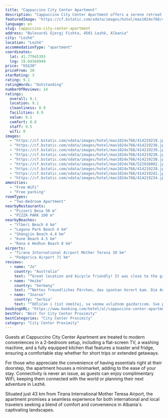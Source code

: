 ```yaml
---
title: "Cappuccino City Center Apartment"
description: "Cappuccino City Center Apartment offers a serene retreat in the heart of Lezhë, boasting air-conditioned accommodations complete with a welcoming balcony."
featuredImage: "https://cf.bstatic.com/xdata/images/hotel/max1024x768/414219219.jpg?k=ae5a023a460802a3eb888157c27c800b88412b4324578eae062279053f5ec297&o=&hp=1"
language: en
slug: cappuccino-city-center-apartment
address: "Bulevardi Gjergj Fishta, 4501 Lezhë, Albania"
city: "Lezhë"
location: "Lezhë"
accommodationType: "apartment"
coordinates:
  lat: 41.77945393
  lng: 19.64568949
price: "US$30"
priceFrom: 30
starRating: 3
rating: 9.1
ratingWords: "Outstanding"
numberOfReviews: 14
ratings:
  overall: 9.1
  location: 9.1
  cleanliness: 8.9
  facilities: 8.9
  value: 9.1
  comfort: 8.8
  staff: 9.5
  wifi: 0
images:
  - "https://cf.bstatic.com/xdata/images/hotel/max1024x768/414219219.jpg?k=ae5a023a460802a3eb888157c27c800b88412b4324578eae062279053f5ec297&o=&hp=1"
  - "https://cf.bstatic.com/xdata/images/hotel/max1024x768/414219236.jpg?k=483884f245dd138b437928ec0b28bd38fd2fc8ceaaa583897d4902a294984f22&o=&hp=1"
  - "https://cf.bstatic.com/xdata/images/hotel/max1024x768/414219239.jpg?k=cee94e545d396c80360c68d82f0154a199859aa43d3d20a1a63abae40f78f4c4&o=&hp=1"
  - "https://cf.bstatic.com/xdata/images/hotel/max1024x768/414219238.jpg?k=5e94c040d360a7fb2fb94df3cb854835773bb691baee67c86e0a3b9649e5daf3&o=&hp=1"
  - "https://cf.bstatic.com/xdata/images/hotel/max1024x768/414219230.jpg?k=b5599e17294a62dbc3ae71dbe80014a28b8f5a40643afee898e6502397305e57&o=&hp=1"
  - "https://cf.bstatic.com/xdata/images/hotel/max1024x768/522916002.jpg?k=01bb9afbe3a45f11193ae56402ff7aab9cdb6e2cb2dfee4b691d7c94cd677b1f&o=&hp=1"
  - "https://cf.bstatic.com/xdata/images/hotel/max1024x768/414219228.jpg?k=6c3ba6fea7bfada8810faa02332fdf50248d4417f915c5dfd0af708ad00fda36&o=&hp=1"
  - "https://cf.bstatic.com/xdata/images/hotel/max1024x768/414219241.jpg?k=7e53cdfdff4c68d93e6c39291c1211590e16dd439c5ebbf34e91f22aa28e7af3&o=&hp=1"
  - "https://cf.bstatic.com/xdata/images/hotel/max1024x768/414219234.jpg?k=672d750f87c17acc269d881beb91f06c58091c521bd5e98887d3088e79a9911d&o=&hp=1"
amenities:
  - "Free WiFi"
  - "Free parking"
roomTypes:
  - "Two-Bedroom Apartment"
nearbyRestaurants:
  - "Pizzeri Besa 50 m"
  - "PIZZA PARK 100 m"
nearbyBeaches:
  - "Ylberi Beach 4 km"
  - "Laguna Park Beach 4 km"
  - "Shëngjin Beach 4.4 km"
  - "Kune Beach 4.5 km"
  - "Rana e Hedhun Beach 8 km"
airports:
  - "Tirana International Airport Mother Teresa 39 km"
  - "Podgorica Airport 71 km"
reviews:
  - name: "Jo"
    country: "Australia"
    text: "“Great location and bicycle friendly! It was close to the ground floor so only a few steps to carry our bikes up. A really nice host who gave us a great tip for a dinner restaurant. The apartment was really spacious and clean and the bed was really...”"
  - name: "Heike"
    country: "Germany"
    text: "“Nettes freundliches Pärchen, das spontan Vorort kam. Die Ausstattung war vollkommen, etwas einfach, aber alles da was man brauchte. Wir waren nur eine Nacht, unser Hund war willkommen 🙏 danke ☺️. Ein kleiner Balkon war auch vorhanden.”"
  - name: "Златко"
    country: "Serbia"
    text: "“Odličan i čist smeštaj, sa veoma uslužnom gazdaricom. Sve pohvale.”"
bookingURL: "https://www.booking.com/hotel/al/cappuccino-center-apartment.en-gb.html?aid=8035640"
bestFor: "Best for City Center Proximity"
bestCategories: "City Center Proximity"
category: "City Center Proximity"
---
```


Guests at Cappuccino City Center Apartment are treated to modern conveniences in a 2-bedroom setup, including a flat-screen TV, a washing machine, and a fully equipped kitchen that features a toaster and fridge, ensuring a comfortable stay whether for short trips or extended getaways.

For those who appreciate the convenience of having essentials right at their doorstep, the apartment houses a minimarket, adding to the ease of your stay. Connectivity is never an issue, as guests can enjoy complimentary WiFi, keeping them connected with the world or planning their next adventure in Lezhë.

Situated just 43 km from Tirana International Mother Teresa Airport, the apartment promises a seamless experience for both international and local travelers seeking a blend of comfort and convenience in Albania's captivating landscapes.